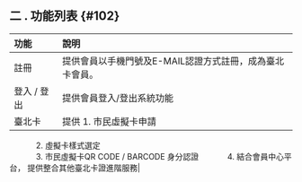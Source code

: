 ## **二 . 功能列表** {#102}

| 功能 | 說明 |
| :--- | :--- |
| 註冊 |提供會員以手機門號及E-MAIL認證方式註冊，成為臺北卡會員。|
| 登入 / 登出 |提供會員登入/登出系統功能|
| 臺北卡 |提供 1. 市民虛擬卡申請   
              2. 虛擬卡樣式選定       
              3. 市民虛擬卡QR CODE / BARCODE 身分認證
              4. 結合會員中心平台， 提供整合其他臺北卡證進階服務|


